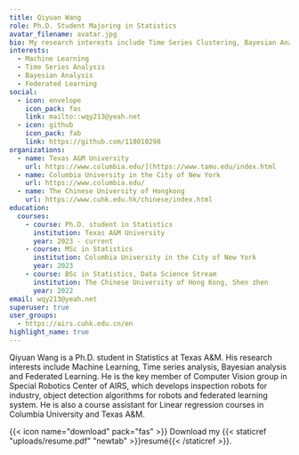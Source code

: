```yaml
---
title: Qiyuan Wang
role: Ph.D. Student Majoring in Statistics
avatar_filename: avatar.jpg
bio: My research interests include Time Series Clustering, Bayesian Analysis and Federated Learning.
interests:
  - Machine Learning
  - Time Series Analysis
  - Bayesian Analysis
  - Federated Learning
social:
  - icon: envelope
    icon_pack: fas
    link: mailto::wqy213@yeah.net
  - icon: github
    icon_pack: fab
    link: https://github.com/118010298
organizations:
  - name: Texas A&M University
    url: https://www.columbia.edu/](https://www.tamu.edu/index.html
  - name: Columbia University in the City of New York
    url: https://www.columbia.edu/
  - name: The Chinese University of Hongkong
    url: https://www.cuhk.edu.hk/chinese/index.html
education:
  courses:
    - course: Ph.D. student in Statistics
      institution: Texas A&M University 
      year: 2023 - current
    - course: MSc in Statistics
      institution: Columbia University in the City of New York
      year: 2023
    - course: BSc in Statistics, Data Science Stream
      institution: The Chinese University of Hong Kong, Shen zhen
      year: 2022
email: wqy213@yeah.net
superuser: true
user_groups:
  - https://airs.cuhk.edu.cn/en
highlight_name: true
---
```

Qiyuan Wang is a Ph.D. student in Statistics at Texas A&M. His research interests include Machine Learning, Time series analysis, Bayesian analysis and Federated Learning. He is the key member of Computer Vision group in Special Robotics Center of AIRS, which develops inspection robots for industry, object detection algorithms for robots and federated learning system. He is also a course assistant for Linear regression courses in Columbia University and Texas A&M.



{{< icon name="download" pack="fas" >}} Download my {{< staticref "uploads/resume.pdf" "newtab" >}}resumé{{< /staticref >}}.

